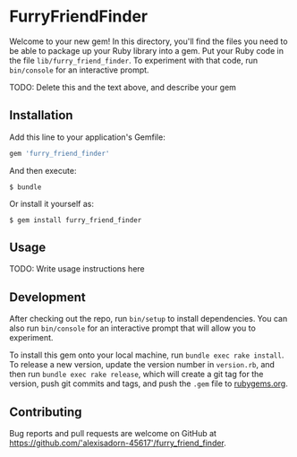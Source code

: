 # FurryFriendFinder

Welcome to your new gem! In this directory, you'll find the files you need to be able to package up your Ruby library into a gem. Put your Ruby code in the file `lib/furry_friend_finder`. To experiment with that code, run `bin/console` for an interactive prompt.

TODO: Delete this and the text above, and describe your gem

## Installation

Add this line to your application's Gemfile:

```ruby
gem 'furry_friend_finder'
```

And then execute:

    $ bundle

Or install it yourself as:

    $ gem install furry_friend_finder

## Usage

TODO: Write usage instructions here

## Development

After checking out the repo, run `bin/setup` to install dependencies. You can also run `bin/console` for an interactive prompt that will allow you to experiment.

To install this gem onto your local machine, run `bundle exec rake install`. To release a new version, update the version number in `version.rb`, and then run `bundle exec rake release`, which will create a git tag for the version, push git commits and tags, and push the `.gem` file to [rubygems.org](https://rubygems.org).

## Contributing

Bug reports and pull requests are welcome on GitHub at https://github.com/'alexisadorn-45617'/furry_friend_finder.

